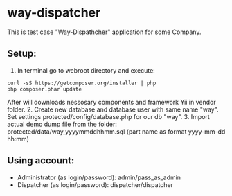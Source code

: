 # way-dispatcher
This is test case "Way-Dispathcher" application for some Company.

## Setup:
1. In terminal go to webroot directory and execute:

```
curl -sS https://getcomposer.org/installer | php
php composer.phar update
```

   After will downloads nessosary components and framework Yii in vendor folder.
2. Create new database and database user with same name "way". Set settings 
     protected/config/database.php for our db "way".
3. Import actual demo dump file from the folder: protected/data/way_yyyymmddhhmm.sql 
     (part name as format yyyy-mm-dd hh:mm)
     
## Using account:

- Administrator (as login/password): admin/pass_as_admin
- Dispatcher  (as login/password): dispatcher/dispatcher

